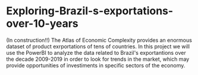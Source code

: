 # Exploring-Brazil-s-exportations-over-10-years

(In construction!!)
The Atlas of Economic Complexity provides an enormous dataset of product exrportations of tens of countries. In this project we will use the PowerBI to analyze the data related to Brazil's exportantions over the decade 2009-2019 in order to look for trends in the market, which may provide opportunities of investiments in specific sectors of the economy.
